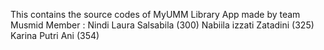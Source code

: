 This contains the source codes of MyUMM Library App made by team Musmid
Member : 
Nindi Laura Salsabila (300)
Nabiila izzati Zatadini (325)
Karina Putri Ani (354)
